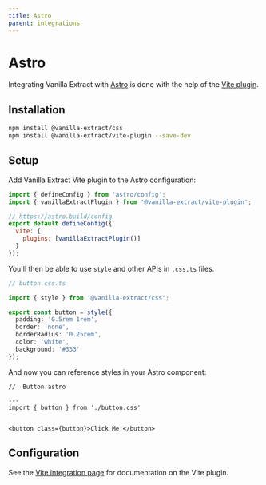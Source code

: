 ```yaml
---
title: Astro
parent: integrations
---
```


# Astro

Integrating Vanilla Extract with [Astro](https://astro.build) is done with the help of the [Vite plugin][vite integration].

## Installation

```bash
npm install @vanilla-extract/css
npm install @vanilla-extract/vite-plugin --save-dev
```

## Setup

Add Vanilla Extract Vite plugin to the Astro configuration:

```js
import { defineConfig } from 'astro/config';
import { vanillaExtractPlugin } from '@vanilla-extract/vite-plugin';

// https://astro.build/config
export default defineConfig({
  vite: {
    plugins: [vanillaExtractPlugin()]
  }
});
```

You'll then be able to use `style` and other APIs in `.css.ts` files.

```ts
// button.css.ts

import { style } from '@vanilla-extract/css';

export const button = style({
  padding: '0.5rem 1rem',
  border: 'none',
  borderRadius: '0.25rem',
  color: 'white',
  background: '#333'
});
```

And now you can reference styles in your Astro component:

```tsx
//  Button.astro

---
import { button } from './button.css'
---

<button class={button}>Click Me!</button>
```

## Configuration

See the [Vite integration page][vite integration] for documentation on the Vite plugin.

[vite integration]: /documentation/integrations/vite
